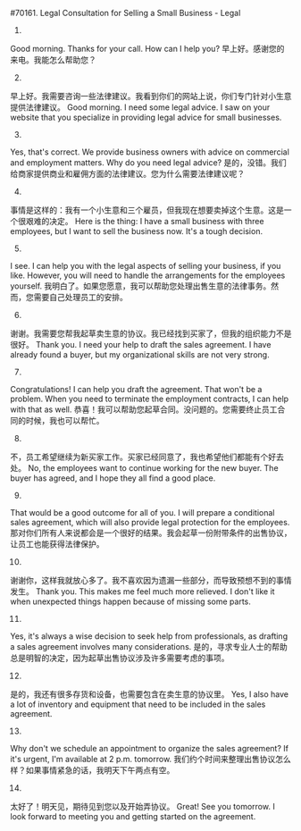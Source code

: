 #70161. Legal Consultation for Selling a Small Business - Legal

1.
Good morning. Thanks for your call. How can I help you?
早上好。感谢您的来电。我能怎么帮助您？

2.
早上好。我需要咨询一些法律建议。我看到你们的网站上说，你们专门针对小生意提供法律建议。
Good morning. I need some legal advice. I saw on your website that you specialize in providing legal advice for small businesses.

3.
Yes, that's correct. We provide business owners with advice on commercial and employment matters. Why do you need legal advice?
是的，没错。我们给商家提供商业和雇佣方面的法律建议。您为什么需要法律建议呢？

4.
事情是这样的：我有一个小生意和三个雇员，但我现在想要卖掉这个生意。这是一个很艰难的决定。
Here is the thing: I have a small business with three employees, but I want to sell the business now. It's a tough decision.

5.
I see. I can help you with the legal aspects of selling your business, if you like. However, you will need to handle the arrangements for the employees yourself.
我明白了。如果您愿意，我可以帮助您处理出售生意的法律事务。然而，您需要自己处理员工的安排。

6.
谢谢。我需要您帮我起草卖生意的协议。我已经找到买家了，但我的组织能力不是很好。
Thank you. I need your help to draft the sales agreement. I have already found a buyer, but my organizational skills are not very strong.

7.
Congratulations! I can help you draft the agreement. That won't be a problem. When you need to terminate the employment contracts, I can help with that as well.
恭喜！我可以帮助您起草合同。没问题的。您需要终止员工合同的时候，我也可以帮忙。

8.
不，员工希望继续为新买家工作。买家已经同意了，我也希望他们都能有个好去处。
No, the employees want to continue working for the new buyer. The buyer has agreed, and I hope they all find a good place.

9.
That would be a good outcome for all of you. I will prepare a conditional sales agreement, which will also provide legal protection for the employees.
那对你们所有人来说都会是一个很好的结果。我会起草一份附带条件的出售协议，让员工也能获得法律保护。

10.
谢谢你，这样我就放心多了。我不喜欢因为遗漏一些部分，而导致预想不到的事情发生。
Thank you. This makes me feel much more relieved. I don't like it when unexpected things happen because of missing some parts.

11.
Yes, it's always a wise decision to seek help from professionals, as drafting a sales agreement involves many considerations.
是的，寻求专业人士的帮助总是明智的决定，因为起草出售协议涉及许多需要考虑的事项。

12.
是的，我还有很多存货和设备，也需要包含在卖生意的协议里。
Yes, I also have a lot of inventory and equipment that need to be included in the sales agreement.

13.
Why don't we schedule an appointment to organize the sales agreement? If it's urgent, I'm available at 2 p.m. tomorrow.
我们约个时间来整理出售协议怎么样？如果事情紧急的话，我明天下午两点有空。

14.
太好了！明天见，期待见到您以及开始弄协议。
Great! See you tomorrow. I look forward to meeting you and getting started on the agreement.